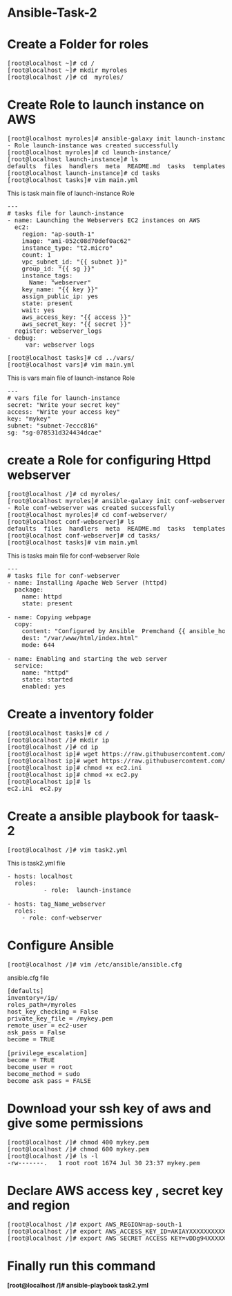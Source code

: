 # Ansible-Task-2

# Create a Folder for roles
<pre>
[root@localhost ~]# cd /
[root@localhost ~]# mkdir myroles
[root@localhost /]# cd  myroles/
</pre>
# Create Role to launch instance on AWS
<pre>
[root@localhost myroles]# ansible-galaxy init launch-instance
- Role launch-instance was created successfully
[root@localhost myroles]# cd launch-instance/
[root@localhost launch-instance]# ls
defaults  files  handlers  meta  README.md  tasks  templates  tests  vars
[root@localhost launch-instance]# cd tasks
[root@localhost tasks]# vim main.yml
</pre>
This is task main file of launch-instance Role
<pre>
---
# tasks file for launch-instance                        
- name: Launching the Webservers EC2 instances on AWS
  ec2:
    region: "ap-south-1"
    image: "ami-052c08d70def0ac62"
    instance_type: "t2.micro"
    count: 1
    vpc_subnet_id: "{{ subnet }}"
    group_id: "{{ sg }}"
    instance_tags:
      Name: "webserver"
    key_name: "{{ key }}"
    assign_public_ip: yes
    state: present
    wait: yes
    aws_access_key: "{{ access }}"
    aws_secret_key: "{{ secret }}"
  register: webserver_logs
- debug:
     var: webserver_logs
</pre>
<pre>
[root@localhost tasks]# cd ../vars/
[root@localhost vars]# vim main.yml 
</pre>
This is  vars main file of launch-instance Role
<pre>
---
# vars file for launch-instance
secret: "Write your secret key"
access: "Write your access key"
key: "mykey"
subnet: "subnet-7eccc816"                               
sg: "sg-078531d324434dcae"
</pre>
# create a Role for configuring Httpd webserver 
<pre>
[root@localhost /]# cd myroles/
[root@localhost myroles]# ansible-galaxy init conf-webserver
- Role conf-webserver was created successfully
[root@localhost myroles]# cd conf-webserver/
[root@localhost conf-webserver]# ls
defaults  files  handlers  meta  README.md  tasks  templates  tests  vars
[root@localhost conf-webserver]# cd tasks/
[root@localhost tasks]# vim main.yml
</pre>
This is tasks main file for conf-webserver Role
<pre>
---
# tasks file for conf-webserver                                                                       
- name: Installing Apache Web Server (httpd)
  package:
    name: httpd
    state: present

- name: Copying webpage
  copy:
    content: "Configured by Ansible  Premchand {{ ansible_hostname }}"                  
    dest: "/var/www/html/index.html"
    mode: 644

- name: Enabling and starting the web server
  service:
    name: "httpd"
    state: started
    enabled: yes
</pre>
# Create a inventory folder 
<pre>
[root@localhost tasks]# cd /
[root@localhost /]# mkdir ip
[root@localhost /]# cd ip
[root@localhost ip]# wget https://raw.githubusercontent.com/Premchandg278/Ansible-Task-2/main/ip/ec2.ini
[root@localhost ip]# wget https://raw.githubusercontent.com/Premchandg278/Ansible-Task-2/main/ip/ec2.py
[root@localhost ip]# chmod +x ec2.ini
[root@localhost ip]# chmod +x ec2.py
[root@localhost ip]# ls
ec2.ini  ec2.py
</pre>
# Create a ansible playbook for taask-2
<pre>
[root@localhost /]# vim task2.yml
</pre>
This is task2.yml file
<pre>
- hosts: localhost
  roles:
          - role:  launch-instance

- hosts: tag_Name_webserver
  roles:
    - role: conf-webserver
</pre>
# Configure Ansible 
<pre>
[root@localhost /]# vim /etc/ansible/ansible.cfg
</pre>
ansible.cfg file
<pre>
[defaults]
inventory=/ip/
roles_path=/myroles
host_key_checking = False
private_key_file = /mykey.pem
remote_user = ec2-user
ask_pass = False
become = TRUE

[privilege_escalation]
become = TRUE
become_user = root
become_method = sudo
become_ask_pass = FALSE
</pre>

# Download your ssh key of aws and give some permissions
<pre>
[root@localhost /]# chmod 400 mykey.pem
[root@localhost /]# chmod 600 mykey.pem
[root@localhost /]# ls -l
-rw-------.   1 root root 1674 Jul 30 23:37 mykey.pem
</pre>
# Declare AWS access key , secret key and region
<pre>
[root@localhost /]# export AWS_REGION=ap-south-1
[root@localhost /]# export AWS_ACCESS_KEY_ID=AKIAYXXXXXXXXXXXXXXX
[root@localhost /]# export AWS_SECRET_ACCESS_KEY=vDDg94XXXXXXXXXXXXXXXXXXXXXXXXXXXXXXXXXX
</pre>

# Finally run this command
<b>[root@localhost /]# ansible-playbook task2.yml</b>
